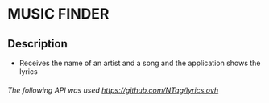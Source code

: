 # MUSIC FINDER 

## Description 

* Receives the name of an artist and a song and the application shows the lyrics

###### The following API was used https://github.com/NTag/lyrics.ovh